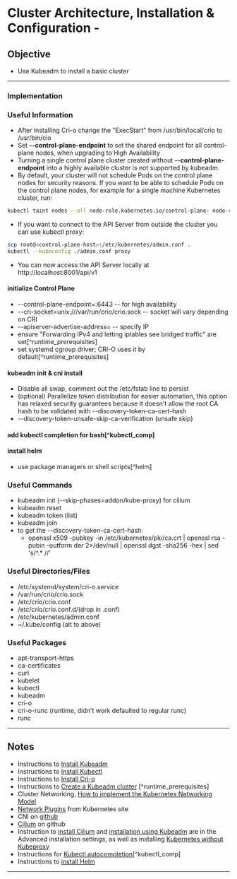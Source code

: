 # Cluster Architecture, Installation & Configuration - 

## Objective
*  Use Kubeadm to install a basic cluster

---

### Implementation

### Useful Information
* After installing Cri-o change the "ExecStart" from /usr/bin/local/crio to /usr/bin/cio
* Set **--control-plane-endpoint** to set the shared endpoint for all control-plane nodes, when upgrading to High Availability
* Turning a single control plane cluster created without **--control-plane-endpoint** into a highly available cluster is not supported by kubeadm.
* By default, your cluster will not schedule Pods on the control plane nodes for security reasons. If you want to be able to schedule Pods on the control plane nodes, for example for a single machine Kubernetes cluster, run:

```zsh
kubectl taint nodes --all node-role.kubernetes.io/control-plane- node-role.kubernetes.io/master-
```

* If you want to connect to the API Server from outside the cluster you can use kubectl proxy:

```zsh
scp root@<control-plane-host>:/etc/kubernetes/admin.conf .
kubectl --kubeconfig ./admin.conf proxy
```

* You can now access the API Server locally at http://localhost:8001/api/v1

#### initialize Control Plane
* --control-plane-endpoint=<ip-address>:6443 -- for high availability
* --cri-socket=unix:///var/run/crio/crio.sock -- socket will vary depending on CRI
* --apiserver-advertise-address=<ip-address> -- specify IP
* ensure "Forwarding IPv4 and letting iptables see bridged traffic" are set[^runtime_prerequisites]
* set systemd cgroup driver; CRI-O uses it by default[^runtime_prerequisites]

#### kubeadm init & cni install
* Disable all swap, comment out the /etc/fstab line to persist
* (optional) Parallelize token distribution for easier automation, this option has relaxed security guarantees because it doesn't allow the root CA hash to be validated with --discovery-token-ca-cert-hash
* --discovery-token-unsafe-skip-ca-verification (unsafe skip)

#### add kubectl completion for bash[^kubectl_comp]

#### install helm
* use package managers or shell scripts[^helm]


### Useful Commands
* kubeadm init (--skip-phases=addon/kube-proxy) for cilium
* kubeadm reset
* kubeadm token (list)
* kubeadm join
* to get the --discovery-token-ca-cert-hash:
	* openssl x509 -pubkey -in /etc/kubernetes/pki/ca.crt | openssl rsa -pubin -outform der 2>/dev/null | openssl dgst -sha256 -hex | sed 's/^.* //'

### Useful Directories/Files
* /etc/systemd/system/cri-o.service
* /var/run/crio/crio.sock
* /etc/crio/crio.conf
* /etc/crio/crio.conf.d/(drop in .conf)
* /etc/kubernetes/admin.conf
* ~/.kube/config (alt to above)

### Useful Packages
* apt-transport-https
* ca-certificates
* curl
* kubelet
* kubectl
* kubeadm
* cri-o
* cri-o-runc (runtime, didn't work defaulted to regular runc)
* runc

---

## Notes
* Instructions to [Install Kubeadm](https://kubernetes.io/docs/setup/production-environment/tools/kubeadm/install-kubeadm/) 
* Instructions to [Install Kubectl](https://kubernetes.io/docs/tasks/tools/install-kubectl-linux/)
* Instructions to [Install Cri-o](https://github.com/cri-o/cri-o/blob/main/install.md)
* Instructions to [Create a Kubeadm cluster](https://kubernetes.io/docs/setup/production-environment/tools/kubeadm/create-cluster-kubeadm/) [^runtime_prerequisites]
* Cluster Networking, [How to implement the Kubernetes Networking Model](https://kubernetes.io/docs/concepts/cluster-administration/networking/#how-to-implement-the-kubernetes-networking-model)
* [Network Plugins](https://kubernetes.io/docs/concepts/extend-kubernetes/compute-storage-net/network-plugins/#cni) from Kubernetes site
* CNI on [github](https://github.com/containernetworking/cni)
* [Cilium](https://github.com/cilium/cilium) on github
* Instruction to [install Cilium](https://docs.cilium.io/en/stable/gettingstarted/) and [installation using Kubeadm](https://docs.cilium.io/en/stable/gettingstarted/k8s-install-kubeadm/) are in the Advanced installation settings, as well as installing [Kubernetes without Kubeproxy](https://docs.cilium.io/en/stable/gettingstarted/kubeproxy-free/#kubeproxy-free)
* Instructions for [Kubectl autocompletion](https://kubernetes.io/docs/tasks/tools/install-kubectl-linux/)[^kubectl_comp]
* Instructions to [install Helm](https://helm.sh/docs/intro/install/)

---
